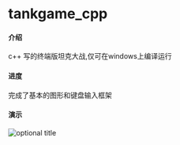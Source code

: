 # tankgame_cpp

#### 介绍
c++ 写的终端版坦克大战,仅可在windows上编译运行

#### 进度
完成了基本的图形和键盘输入框架

#### 演示
![](https://gitee.com/hfh1999/tankgame_cpp/blob/master/showcase.gif "optional title")
